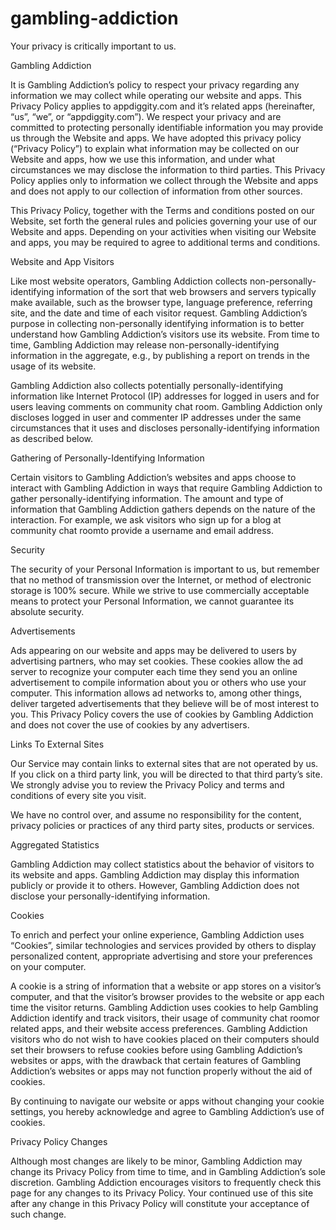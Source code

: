 # gambling-addiction
Your privacy is critically important to us.

Gambling Addiction

It is Gambling Addiction’s policy to respect your privacy regarding any information we may collect while operating our website and apps. This Privacy Policy applies to  appdiggity.com and it’s related apps (hereinafter, “us”, “we”, or “appdiggity.com”). We respect your privacy and are committed to protecting personally identifiable information you may provide us through the Website and apps. We have adopted this privacy policy (“Privacy Policy”) to explain what information may be collected on our Website and apps, how we use this information, and under what circumstances we may disclose the information to third parties. This Privacy Policy applies only to information we collect through the Website and apps and does not apply to our collection of information from other sources.

This Privacy Policy, together with the Terms and conditions posted on our Website, set forth the general rules and policies governing your use of our Website and apps. Depending on your activities when visiting our Website and apps, you may be required to agree to additional terms and conditions.

Website and App Visitors

Like most website operators, Gambling Addiction collects non-personally-identifying information of the sort that web browsers and servers typically make available, such as the browser type, language preference, referring site, and the date and time of each visitor request. Gambling Addiction’s purpose in collecting non-personally identifying information is to better understand how Gambling Addiction’s visitors use its website. From time to time, Gambling Addiction may release non-personally-identifying information in the aggregate, e.g., by publishing a report on trends in the usage of its website.

Gambling Addiction also collects potentially personally-identifying information like Internet Protocol (IP) addresses for logged in users and for users leaving comments on community chat room. Gambling Addiction only discloses logged in user and commenter IP addresses under the same circumstances that it uses and discloses personally-identifying information as described below.

Gathering of Personally-Identifying Information

Certain visitors to Gambling Addiction’s websites and apps choose to interact with Gambling Addiction in ways that require Gambling Addiction to gather personally-identifying information. The amount and type of information that Gambling Addiction gathers depends on the nature of the interaction. For example, we ask visitors who sign up for a blog at community chat roomto provide a username and email address.

Security

The security of your Personal Information is important to us, but remember that no method of transmission over the Internet, or method of electronic storage is 100% secure. While we strive to use commercially acceptable means to protect your Personal Information, we cannot guarantee its absolute security.

Advertisements

Ads appearing on our website and apps may be delivered to users by advertising partners, who may set cookies. These cookies allow the ad server to recognize your computer each time they send you an online advertisement to compile information about you or others who use your computer. This information allows ad networks to, among other things, deliver targeted advertisements that they believe will be of most interest to you. This Privacy Policy covers the use of cookies by Gambling Addiction and does not cover the use of cookies by any advertisers.

Links To External Sites

Our Service may contain links to external sites that are not operated by us. If you click on a third party link, you will be directed to that third party’s site. We strongly advise you to review the Privacy Policy and terms and conditions of every site you visit.

We have no control over, and assume no responsibility for the content, privacy policies or practices of any third party sites, products or services.

Aggregated Statistics

Gambling Addiction may collect statistics about the behavior of visitors to its website and apps. Gambling Addiction may display this information publicly or provide it to others. However, Gambling Addiction does not disclose your personally-identifying information.

Cookies

To enrich and perfect your online experience, Gambling Addiction uses “Cookies”, similar technologies and services provided by others to display personalized content, appropriate advertising and store your preferences on your computer.

A cookie is a string of information that a website or app stores on a visitor’s computer, and that the visitor’s browser provides to the website or app each time the visitor returns. Gambling Addiction uses cookies to help Gambling Addiction identify and track visitors, their usage of  community chat roomor related apps, and their website access preferences. Gambling Addiction visitors who do not wish to have cookies placed on their computers should set their browsers to refuse cookies before using Gambling Addiction’s websites or apps, with the drawback that certain features of Gambling Addiction’s websites or apps may not function properly without the aid of cookies.

By continuing to navigate our website or apps without changing your cookie settings, you hereby acknowledge and agree to Gambling Addiction’s use of cookies.

Privacy Policy Changes

Although most changes are likely to be minor, Gambling Addiction may change its Privacy Policy from time to time, and in Gambling Addiction’s sole discretion. Gambling Addiction encourages visitors to frequently check this page for any changes to its Privacy Policy. Your continued use of this site after any change in this Privacy Policy will constitute your acceptance of such change.
